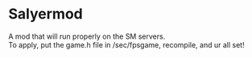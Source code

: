 # Salyermod
A mod that will run properly on the SM servers.  
To apply, put the game.h file in /sec/fpsgame, recompile, and ur all set!

